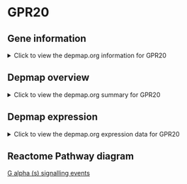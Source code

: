 <h1>GPR20</h1>

<h2>Gene information</h2>
<details>
  <summary>Click to view the depmap.org information for GPR20</summary>
  <iframe src="https://depmap.org/portal/gene/GPR20?tab=about" style="border:none;width:100%;height:800px"></iframe>
</details>

<h2>Depmap overview</h2>
<details>
  <summary>Click to view the depmap.org summary for GPR20</summary>
  <iframe src="https://depmap.org/portal/gene/GPR20?tab=overview" style="border:none;width:100%;height:800px"></iframe>
</details>

<h2>Depmap expression</h2>
<details>
  <summary>Click to view the depmap.org expression data for GPR20</summary>
  <iframe src="https://depmap.org/portal/gene/GPR20?tab=characterization" style="border:none;width:100%;height:800px"></iframe>
</details>



<h2>Reactome Pathway diagram</h2>
<a href="https://reactome.org/PathwayBrowser/#/R-HSA-418555" target="_BLANK">G alpha (s) signalling events</a>



